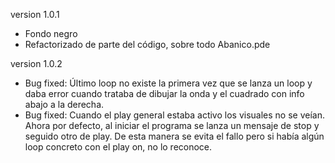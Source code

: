 version 1.0.1

* Fondo negro
* Refactorizado de parte del código, sobre todo Abanico.pde

version 1.0.2

* Bug fixed: Último loop no existe la primera vez que se lanza un loop y daba error cuando trataba de dibujar la onda y el cuadrado con info abajo a la derecha.
* Bug fixed: Cuando el play general estaba activo los visuales no se veían. Ahora por defecto, al iniciar el programa se lanza un mensaje de stop y seguido otro de play. De esta manera se evita el fallo pero si había algún loop concreto con el play on, no lo reconoce.
